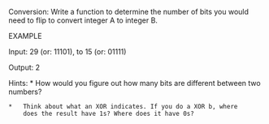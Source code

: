 Conversion: Write a function to determine the number of bits you would
need to flip to convert integer A to integer B.

EXAMPLE

Input:  29 (or: 11101), to 15 (or: 01111)

Output: 2

Hints:
    *   How would you figure out how many bits are different between
        two numbers?

    *   Think about what an XOR indicates. If you do a XOR b, where
        does the result have 1s? Where does it have 0s? 
